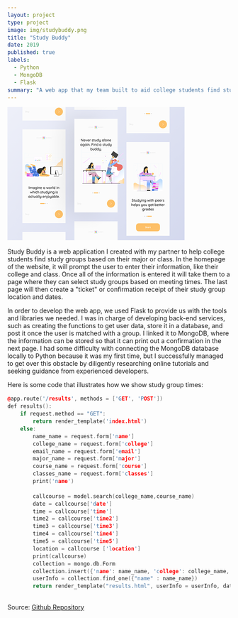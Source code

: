```yaml
---
layout: project
type: project
image: img/studybuddy.png
title: "Study Buddy"
date: 2019
published: true
labels:
  - Python
  - MongoDB
  - Flask
summary: "A web app that my team built to aid college students find study groups in their campus for specific courses."
---
```


<img width="400px" class="rounded float-start pe-4" src="../img/studdybuddy-1.png">

Study Buddy is a web application I created with my partner to help college students find study groups based on their major or class. In the homepage of the website, it will prompt the user to enter their information, like their college and class. Once all of the information is entered it will take them to a page where they can select study groups based on meeting times. The last page will then create a "ticket" or confirmation receipt of their study group location and dates. 

In order to develop the web app, we used Flask to provide us with the tools and libraries we needed. I was in charge of developing back-end services, such as creating the functions to get user data, store it in a database, and post it once the user is matched with a group. I linked it to MongoDB, where the information can be stored so that it can print out a confirmation in the next page. I had some difficulty with connecting the MongoDB database locally to Python because it was my first time, but I successfully managed to get over this obstacle by diligently researching online tutorials and seeking guidance from experienced developers.

Here is some code that illustrates how we show study group times:

```cpp
@app.route('/results', methods = ['GET', 'POST'])
def results():
    if request.method == "GET":
        return render_template('index.html')
    else:
        name_name = request.form['name'] 
        college_name = request.form['college']
        email_name = request.form['email']
        major_name = request.form['major']
        course_name = request.form['course']
        classes_name = request.form['classes']
        print('name')

        callcourse = model.search(college_name,course_name)
        date = callcourse['date']
        time = callcourse['time'] 
        time2 = callcourse['time2']
        time3 = callcourse['time3']
        time4 = callcourse['time4']
        time5 = callcourse['time5']
        location = callcourse ['location']
        print(callcourse)
        collection = mongo.db.Form
        collection.insert({'name': name_name, 'college': college_name, 'email':email_name, 'major': major_name, 'course': course_name, 'classes': classes_name})
        userInfo = collection.find_one({"name" : name_name})
        return render_template("results.html", userInfo = userInfo, date= date, time = time, time2 = time2, time3 = time3, time4 = time4, time5 = time5, location = location)
  
```
Source: <a href="https://github.com/silviadebenedictis/StudyBuddy.git">Github Repository</a>



